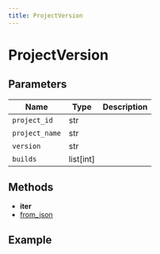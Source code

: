 ```yaml
---
title: ProjectVersion
---
```


# ProjectVersion

## Parameters

| Name         | Type      | Description |
| ------------ | --------- | ----------- |
| `project_id`   | str    |             |
| `project_name` | str    |             |
| `version`      | str    |             |
| `builds`       | list[int] |             |

## Methods

- **iter**
- [from_json](#from-json)

## Example

```py

```
